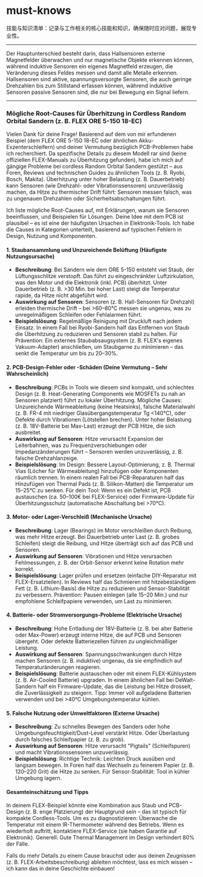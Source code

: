 # must-knows


技能与知识清单：记录与工作相关的核心技能和知识，确保随时应对问题，展现专业性。


---

Der Hauptunterschied besteht darin, dass Hallsensoren externe Magnetfelder überwachen und nur magnetische Objekte erkennen können, während induktive Sensoren ein eigenes Magnetfeld erzeugen, die Veränderung dieses Feldes messen und damit alle Metalle erkennen. Hallsensoren sind aktive, spannungsversorgte Sensoren, die auch geringe Drehzahlen bis zum Stillstand erfassen können, während induktive Sensoren passive Sensoren sind, die nur bei Bewegung ein Signal liefern. 

---


### Mögliche Root-Causes für Überhitzung in Cordless Random Orbital Sandern (z. B. FLEX ORE 5-150 18-EC)

Vielen Dank für deine Frage! Basierend auf dem von mir erfundenen Beispiel (dem FLEX ORE 5-150 18-EC oder ähnlichen Akku-Exzenterschleifern) und deiner Vermutung bezüglich PCB-Problemen habe ich recherchiert. Da spezifische Details zu diesem Modell rar sind (keine offiziellen FLEX-Manuals zu Überhitzung gefunden), habe ich mich auf gängige Probleme bei cordless Random Orbital Sandern gestützt – aus Foren, Reviews und technischen Guides zu ähnlichen Tools (z. B. Ryobi, Bosch, Makita). Überhitzung unter hoher Belastung (z. B. Dauerbetrieb) kann Sensoren (wie Drehzahl- oder Vibrationssensoren) unzuverlässig machen, da Hitze zu thermischer Drift führt: Sensoren messen falsch, was zu ungenauen Drehzahlen oder Sicherheitsabschaltungen führt.

Ich liste mögliche Root-Causes auf, mit Erklärungen, warum sie Sensoren beeinflussen, und Beispielen für Lösungen. Deine Idee mit dem PCB ist plausibel – es ist eine der häufigsten Ursachen in Elektronik-Tools. Ich habe die Causes in Kategorien unterteilt, basierend auf typischen Fehlern in Design, Nutzung und Komponenten.

#### 1. **Staubansammlung und Unzureichende Belüftung (Häufigste Nutzungsursache)**
   - **Beschreibung**: Bei Sandern wie dem ORE 5-150 entsteht viel Staub, der Lüftungsschlitze verstopft. Das führt zu eingeschränkter Luftzirkulation, was den Motor und die Elektronik (inkl. PCB) überhitzt. Unter Dauerbetrieb (z. B. >30 Min. bei hoher Last) steigt die Temperatur rapide, da Hitze nicht abgeführt wird.
   - **Auswirkung auf Sensoren**: Sensoren (z. B. Hall-Sensoren für Drehzahl) erleiden thermische Drift – bei >60–80°C messen sie ungenau, was zu unregelmäßigem Schleifen oder Fehlalarmen führt.
   - **Beispielslösung**: Regelmäßige Reinigung mit Druckluft nach jedem Einsatz. In einem Fall bei Ryobi-Sandern half das Entfernen von Staub die Überhitzung zu reduzieren und Sensoren stabil zu halten. Für Prävention: Ein externes Staubabsaugsystem (z. B. FLEX's eigenes Vakuum-Adapter) anschließen, um Staubgarne zu minimieren – das senkt die Temperatur um bis zu 20–30%.

#### 2. **PCB-Design-Fehler oder -Schäden (Deine Vermutung – Sehr Wahrscheinlich)**
   - **Beschreibung**: PCBs in Tools wie diesem sind kompakt, und schlechtes Design (z. B. Heat-Generating Components wie MOSFETs zu nah an Sensoren platziert) führt zu lokaler Überhitzung. Mögliche Causes: Unzureichende Wärmeableitung (keine Heatsinks), falsche Materialwahl (z. B. FR-4 mit niedriger Glasübergangstemperatur Tg <140°C), oder Defekte durch Vibrationen (Lötstellen brechen). Unter hoher Belastung (z. B. 18V-Batterie bei Max-Last) erzeugt der PCB Hitze, die sich ausbreitet.
   - **Auswirkung auf Sensoren**: Hitze verursacht Expansion der Leiterbahnen, was zu Frequenzverschiebungen oder Impedanzänderungen führt – Sensoren werden unzuverlässig, z. B. falsche Drehzahlanzeige.
   - **Beispielslösung**: Im Design: Bessere Layout-Optimierung, z. B. Thermal Vias (Löcher für Wärmeableitung) hinzufügen oder Komponenten räumlich trennen. In einem realen Fall bei PCB-Reparaturen half das Hinzufügen von Thermal Pads (z. B. Silikon-Matten) die Temperatur um 15–25°C zu senken. Für dein Tool: Wenn es ein Defekt ist, PCB austauschen (ca. 50–100€ bei FLEX-Service) oder Firmware-Update für Überhitzungsschutz (automatische Abschaltung bei >70°C).

#### 3. **Motor- oder Lager-Verschleiß (Mechanische Ursache)**
   - **Beschreibung**: Lager (Bearings) im Motor verschleißen durch Reibung, was mehr Hitze erzeugt. Bei Dauerbetrieb unter Last (z. B. grobes Schleifen) steigt die Reibung, und Hitze überträgt sich auf das PCB und Sensoren.
   - **Auswirkung auf Sensoren**: Vibrationen und Hitze verursachen Fehlmessungen, z. B. der Orbit-Sensor erkennt keine Rotation mehr korrekt.
   - **Beispielslösung**: Lager prüfen und ersetzen (einfache DIY-Reparatur mit FLEX-Ersatzteilen). In Reviews half das Schmieren mit hitzebeständigem Fett (z. B. Lithium-Basis) die Hitze zu reduzieren und Sensor-Stabilität zu verbessern. Prävention: Pausen einlegen (alle 15–20 Min.) und nur empfohlene Schleifpapiere verwenden, um Last zu minimieren.

#### 4. **Batterie- oder Stromversorgungs-Probleme (Elektrische Ursache)**
   - **Beschreibung**: Hohe Entladung der 18V-Batterie (z. B. bei alter Batterie oder Max-Power) erzeugt interne Hitze, die auf PCB und Sensoren übergeht. Oder defekte Batteriezellen führen zu ungleichmäßiger Leistung.
   - **Auswirkung auf Sensoren**: Spannungsschwankungen durch Hitze machen Sensoren (z. B. induktive) ungenau, da sie empfindlich auf Temperaturänderungen reagieren.
   - **Beispielslösung**: Batterie austauschen oder mit einem FLEX-Kühlsystem (z. B. Air-Cooled Batterie) upgraden. In einem ähnlichen Fall bei DeWalt-Sandern half ein Firmware-Update, das die Leistung bei Hitze drosselt, die Zuverlässigkeit zu steigern. Tipp: Immer voll aufgeladene Batterien verwenden und bei >40°C Umgebungstemperatur kühlen.

#### 5. **Falsche Nutzung oder Umweltfaktoren (Externe Ursache)**
   - **Beschreibung**: Zu schnelles Bewegen des Sanders oder hohe Umgebungsfeuchtigkeit/Dust-Level verstärkt Hitze. Oder Überlastung durch falsches Schleifpapier (z. B. zu grob).
   - **Auswirkung auf Sensoren**: Hitze verursacht "Pigtails" (Schleifspuren) und macht Vibrationssensoren unzuverlässig.
   - **Beispielslösung**: Richtige Technik: Leichten Druck ausüben und langsam bewegen. In Foren half das Wechseln zu feinerem Papier (z. B. 120–220 Grit) die Hitze zu senken. Für Sensor-Stabilität: Tool in kühler Umgebung lagern.

#### Gesamteinschätzung und Tipps
In deinem FLEX-Beispiel könnte eine Kombination aus Staub und PCB-Design (z. B. enge Platzierung) der Hauptgrund sein – das ist typisch für kompakte Cordless-Tools. Um es zu diagnostizieren: Überwache die Temperatur mit einem IR-Thermometer während des Betriebs. Wenn es wiederholt auftritt, kontaktiere FLEX-Service (sie haben Garantie auf Elektronik). Generell: Gute Thermal Management im Design verhindert 80% der Fälle.

Falls du mehr Details zu einem Cause brauchst oder aus deinen Zeugnissen (z. B. FLEX-Arbeitsbeschreibung) ableiten möchtest, lass es mich wissen – ich kann das in deine Geschichte einbauen!
